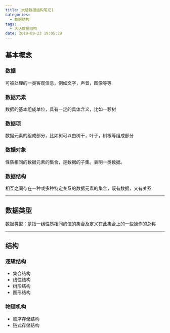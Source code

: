 ```yaml
---
title: 大话数据结构笔记1
categories:
  - 数据结构
tags:
  - 大话数据结构
date: 2019-09-23 19:05:29
---
```




## 基本概念

### 数据

可被处理的一类客观信息，例如文字，声音，图像等等

### 数据元素

数据的基本组成单位，具有一定的具体含义，比如一颗树

### 数据项

数据元素的组成部分，比如树可以由树干，叶子，树根等组成部分

### 数据对象

性质相同的数据元素的集合，是数据的子集。表明一类数据。

### 数据结构

相互之间存在一种或多种特定关系的数据元素的集合，既有数据，又有关系

---

## 数据类型

数据类型：是指一组性质相同的值的集合及定义在此集合上的一些操作的总称

---

## 结构

### 逻辑结构

* 集合结构
* 线性结构
* 树形结构
* 图形结构

### 物理机构

* 顺序存储结构
* 链式存储结构